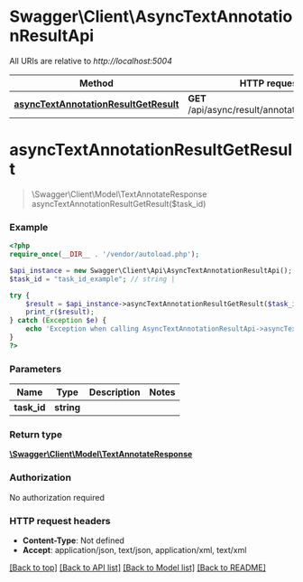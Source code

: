 # Swagger\Client\AsyncTextAnnotationResultApi

All URIs are relative to *http://localhost:5004*

Method | HTTP request | Description
------------- | ------------- | -------------
[**asyncTextAnnotationResultGetResult**](AsyncTextAnnotationResultApi.md#asyncTextAnnotationResultGetResult) | **GET** /api/async/result/annotatetext/{taskId} | 


# **asyncTextAnnotationResultGetResult**
> \Swagger\Client\Model\TextAnnotateResponse asyncTextAnnotationResultGetResult($task_id)



### Example
```php
<?php
require_once(__DIR__ . '/vendor/autoload.php');

$api_instance = new Swagger\Client\Api\AsyncTextAnnotationResultApi();
$task_id = "task_id_example"; // string | 

try {
    $result = $api_instance->asyncTextAnnotationResultGetResult($task_id);
    print_r($result);
} catch (Exception $e) {
    echo 'Exception when calling AsyncTextAnnotationResultApi->asyncTextAnnotationResultGetResult: ', $e->getMessage(), PHP_EOL;
}
?>
```

### Parameters

Name | Type | Description  | Notes
------------- | ------------- | ------------- | -------------
 **task_id** | **string**|  |

### Return type

[**\Swagger\Client\Model\TextAnnotateResponse**](../Model/TextAnnotateResponse.md)

### Authorization

No authorization required

### HTTP request headers

 - **Content-Type**: Not defined
 - **Accept**: application/json, text/json, application/xml, text/xml

[[Back to top]](#) [[Back to API list]](../../README.md#documentation-for-api-endpoints) [[Back to Model list]](../../README.md#documentation-for-models) [[Back to README]](../../README.md)

